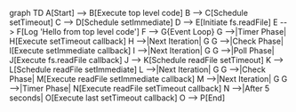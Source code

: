graph TD
    A[Start] --> B[Execute top level code]
    B --> C[Schedule setTimeout]
    C --> D[Schedule setImmediate]
    D --> E[Initiate fs.readFile]
    E --> F[Log 'Hello from top level code']
    F --> G{Event Loop}
    G -->|Timer Phase| H[Execute setTimeout callback]
    H -->|Next Iteration| G
    G -->|Check Phase| I[Execute setImmediate callback]
    I -->|Next Iteration| G
    G -->|Poll Phase| J[Execute fs.readFile callback]
    J --> K[Schedule readFile setTimeout]
    K --> L[Schedule readFile setImmediate]
    L -->|Next Iteration| G
    G -->|Check Phase| M[Execute readFile setImmediate callback]
    M -->|Next Iteration| G
    G -->|Timer Phase| N[Execute readFile setTimeout callback]
    N -->|After 5 seconds| O[Execute last setTimeout callback]
    O --> P[End]